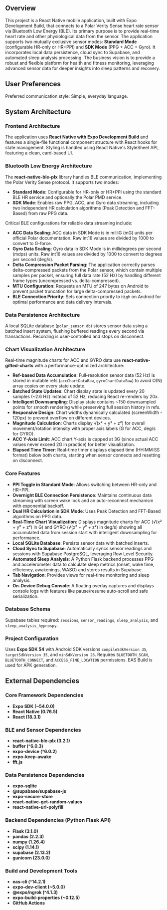## Overview

This project is a React Native mobile application, built with Expo Development Build, that connects to a Polar Verity Sense heart rate sensor via Bluetooth Low Energy (BLE). Its primary purpose is to provide real-time heart rate and other physiological data from the sensor. The application supports two mutually exclusive sensor modes: **Standard Mode** (configurable HR-only or HR+PPI) and **SDK Mode** (PPG + ACC + Gyro). It incorporates local data persistence, cloud sync to Supabase, and automated sleep analysis processing. The business vision is to provide a robust and flexible platform for health and fitness monitoring, leveraging advanced sensor data for deeper insights into sleep patterns and recovery.

## User Preferences

Preferred communication style: Simple, everyday language.

## System Architecture

### Frontend Architecture

The application uses **React Native with Expo Development Build** and features a single-file functional component structure with React hooks for state management. Styling is handled using React Native's StyleSheet API, featuring a clean, card-based UI.

### Bluetooth Low Energy Architecture

The **react-native-ble-plx** library handles BLE communication, implementing the Polar Verity Sense protocol. It supports two modes:
-   **Standard Mode**: Configurable for HR-only or HR+PPI using the standard BLE HR service and optionally the Polar PMD service.
-   **SDK Mode**: Enables raw PPG, ACC, and Gyro data streaming, including two independent HR calculation algorithms (Peak Detection and FFT-Based) from raw PPG data.

Critical BLE configurations for reliable data streaming include:
-   **ACC Data Scaling**: ACC data in SDK Mode is in milliG (mG) units per official Polar documentation. Raw int16 values are divided by 1000 to convert to G-force.
-   **Gyro Data Scaling**: Gyro data in SDK Mode is in millidegrees per second (mdps) units. Raw int16 values are divided by 1000 to convert to degrees per second (deg/s).
-   **Delta Compression Packet Parsing**: The application correctly parses delta-compressed packets from the Polar sensor, which contain multiple samples per packet, ensuring full data rate (52 Hz) by handling different frame types (uncompressed vs. delta-compressed).
-   **MTU Configuration**: Requests an MTU of 247 bytes on Android to prevent packet truncation for large delta-compressed packets.
-   **BLE Connection Priority**: Sets connection priority to `High` on Android for optimal performance and data delivery intervals.

### Data Persistence Architecture

A local SQLite database (`polar_sensor.db`) stores sensor data using a batched insert system, flushing buffered readings every second via transactions. Recording is user-controlled and stops on disconnect.

### Chart Visualization Architecture

Real-time magnitude charts for ACC and GYRO data use **react-native-gifted-charts** with a performance-optimized architecture:
-   **Ref-based Data Accumulation**: Full-resolution sensor data (52 Hz) is stored in mutable refs (`accChartDataRaw`, `gyroChartDataRaw`) to avoid O(N) array copies on every state update.
-   **Batched State Updates**: Chart display state is updated every 20 samples (~2.6 Hz) instead of 52 Hz, reducing React re-renders by 20x.
-   **Intelligent Downsampling**: Display state contains ~150 downsampled points for smooth rendering while preserving full session history in refs.
-   **Responsive Design**: Chart widths dynamically calculated (screenWidth - 120px) to prevent overflow on different devices.
-   **Magnitude Calculation**: Charts display √(x² + y² + z²) for overall movement/rotation intensity with proper axis labels (G for ACC, deg/s for GYRO).
-   **ACC Y-Axis Limit**: ACC chart Y-axis is capped at 3G (since actual ACC values never exceed 2G in practice) for better visualization.
-   **Elapsed Time Timer**: Real-time timer displays elapsed time (HH:MM:SS format) below both charts, starting when sensor connects and resetting on disconnect.

### Core Features

-   **PPI Toggle in Standard Mode**: Allows switching between HR-only and HR+PPI.
-   **Overnight BLE Connection Persistence**: Maintains continuous data streaming with screen wake lock and an auto-reconnect mechanism with exponential backoff.
-   **Dual HR Calculation in SDK Mode**: Uses Peak Detection and FFT-Based algorithms on PPG data.
-   **Real-Time Chart Visualization**: Displays magnitude charts for ACC (√(x² + y² + z²) in G) and GYRO (√(x² + y² + z²) in deg/s) showing all accumulated data from session start with intelligent downsampling for performance.
-   **Local SQLite Database**: Persists sensor data with batched inserts.
-   **Cloud Sync to Supabase**: Automatically syncs sensor readings and sessions with Supabase PostgreSQL, leveraging Row Level Security.
-   **Automated Sleep Analysis**: A Python Flask backend processes PPG and accelerometer data to calculate sleep metrics (onset, wake time, efficiency, awakenings, WASO) and stores results in Supabase.
-   **Tab Navigation**: Provides views for real-time monitoring and sleep analysis.
-   **On-Device Debug Console**: A floating overlay captures and displays console logs with features like pause/resume auto-scroll and safe serialization.

### Database Schema

Supabase tables required: `sessions`, `sensor_readings`, `sleep_analysis`, and `sleep_analysis_hypnospy`.

### Project Configuration

Uses **Expo SDK 54** with Android SDK versions `compileSdkVersion 35`, `targetSdkVersion 35`, and `minSdkVersion 26`. Requires `BLUETOOTH_SCAN`, `BLUETOOTH_CONNECT`, and `ACCESS_FINE_LOCATION` permissions. EAS Build is used for APK generation.

## External Dependencies

### Core Framework Dependencies

-   **Expo SDK (~54.0.0)**
-   **React Native (0.76.5)**
-   **React (18.3.1)**

### BLE and Sensor Dependencies

-   **react-native-ble-plx (3.2.1)**
-   **buffer (^6.0.3)**
-   **expo-device (^6.0.2)**
-   **expo-keep-awake**
-   **fft.js**

### Data Persistence Dependencies

-   **expo-sqlite**
-   **@supabase/supabase-js**
-   **expo-secure-store**
-   **react-native-get-random-values**
-   **react-native-url-polyfill**

### Backend Dependencies (Python Flask API)

-   **Flask (3.1.0)**
-   **pandas (2.2.3)**
-   **numpy (1.26.4)**
-   **scipy (1.14.1)**
-   **supabase (2.13.2)**
-   **gunicorn (23.0.0)**

### Build and Development Tools

-   **eas-cli (^14.2.1)**
-   **expo-dev-client (~5.0.0)**
-   **@expo/ngrok (^4.1.3)**
-   **expo-build-properties (~0.12.5)**
-   **GitHub Actions**